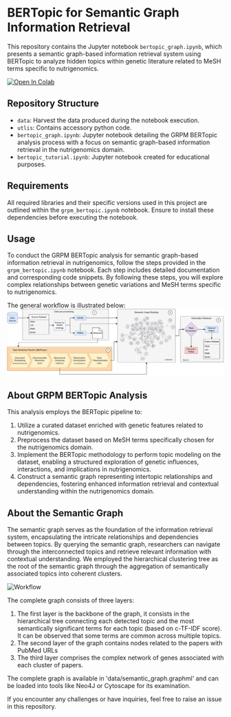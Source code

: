 # BERTopic for Semantic Graph Information Retrieval
This repository contains the Jupyter notebook `bertopic_graph.ipynb`, which presents a semantic graph-based information retrieval system using BERTopic to analyze hidden topics within genetic literature related to MeSH terms specific to nutrigenomics.

[![Open In Colab](https://colab.research.google.com/assets/colab-badge.svg)](https://colab.research.google.com/github/johndef64/bertopic_graph/blob/main/grpm_bertopic.ipynb)

## Repository Structure
- `data`: Harvest the data produced during the notebook execution.
- `utlis`: Contains accessory python code.
- `bertopic_graph.ipynb`: Jupyter notebook detailing the GRPM BERTopic analysis process with a focus on semantic graph-based information retrieval in the nutrigenomics domain.
- `bertopic_tutorial.ipynb`: Jupyter notebook created for educational purposes.

## Requirements
All required libraries and their specific versions used in this project are outlined within the `grpm_bertopic.ipynb` notebook. Ensure to install these dependencies before executing the notebook.

## Usage
To conduct the GRPM BERTopic analysis for semantic graph-based information retrieval in nutrigenomics, follow the steps provided in the `grpm_bertopic.ipynb` notebook. Each step includes detailed documentation and corresponding code snippets. By following these steps, you will explore complex relationships between genetic variations and MeSH terms specific to nutrigenomics.

The general workflow is illustrated below:
![Workflow](imgs/workflow_chart.png)

## About GRPM BERTopic Analysis
This analysis employs the BERTopic pipeline to:
1. Utilize a curated dataset enriched with genetic features related to nutrigenomics.
2. Preprocess the dataset based on MeSH terms specifically chosen for the nutrigenomics domain.
3. Implement the BERTopic methodology to perform topic modeling on the dataset, enabling a structured exploration of genetic influences, interactions, and implications in nutrigenomics.
4. Construct a semantic graph representing intertopic relationships and dependencies, fostering enhanced information retrieval and contextual understanding within the nutrigenomics domain.


## About the Semantic Graph

The semantic graph serves as the foundation of the information retrieval system, encapsulating the intricate relationships and dependencies between topics.
By querying the semantic graph, researchers can navigate through the interconnected topics and retrieve relevant information with contextual understanding.
We employed the hierarchical clustering tree as the root of the semantic graph through the aggregation of semantically associated topics into coherent clusters.

![Workflow](imgs/semantic_graph_layer.png)

The complete graph consists of three layers:
1. The first layer is the backbone of the graph, it consists in the hierarchical tree connecting each detected topic and the most semantically significant terms for each topic (based on c-TF-IDF score). It can be observed that some terms are common across multiple topics.
2. The second layer of the graph contains nodes related to the papers with PubMed URLs
3. The third layer comprises the complex network of genes associated with each cluster of papers.

The complete graph is available in 'data/semantic_graph.graphml' and can be loaded into tools like Neo4J or Cytoscape for its examination.


If you encounter any challenges or have inquiries, feel free to raise an issue in this repository.